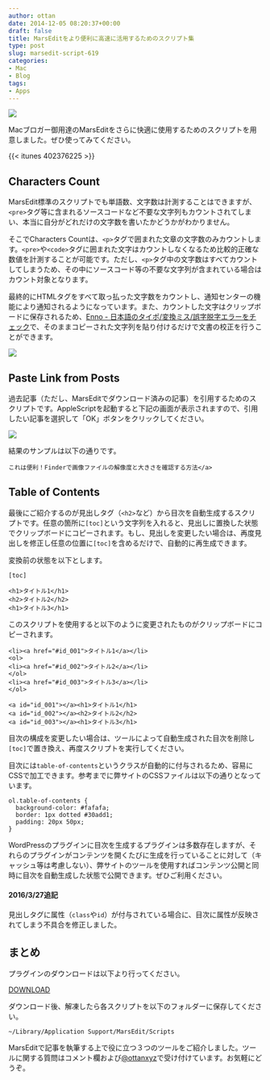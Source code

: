 ```yaml
---
author: ottan
date: 2014-12-05 08:20:37+00:00
draft: false
title: MarsEditをより便利に高速に活用するためのスクリプト集
type: post
slug: marsedit-script-619
categories:
- Mac
- Blog
tags:
- Apps
---
```


![](/uploads/2014/12/141205-54816b233dfa5.jpg)






Macブロガー御用達のMarsEditをさらに快適に使用するためのスクリプトを用意しました。ぜひ使ってみてください。



{{< itunes 402376225 >}}



## Characters Count





MarsEdit標準のスクリプトでも単語数、文字数は計測することはできますが、`<pre>`タグ等に含まれるソースコードなど不要な文字列もカウントされてしまい、本当に自分がどれだけの文字数を書いたかどうかがわかりません。





そこでCharacters Countは、`<p>`タグで囲まれた文章の文字数のみカウントします。`<pre>`や`<code>`タグに囲まれた文字はカウントしなくなるため比較的正確な数値を計測することが可能です。ただし、`<p>`タグ中の文字数はすべてカウントしてしまうため、その中にソースコード等の不要な文字列が含まれている場合はカウント対象となります。



最終的にHTMLタグをすべて取っ払った文字数をカウントし、通知センターの機能により通知されるようになっています。また、カウントした文字はクリップボードに保存されるため、[Enno - 日本語のタイポ/変換ミス/誤字脱字エラーをチェック](https://enno.jp/)で、そのままコピーされた文字列を貼り付けるだけで文書の校正を行うことができます。





![](/uploads/2014/10/141009-5435f5944b27b.png)






## Paste Link from Posts





過去記事（ただし、MarsEditでダウンロード済みの記事）を引用するためのスクリプトです。AppleScriptを起動すると下記の画面が表示されますので、引用したい記事を選択して「OK」ボタンをクリックしてください。





![](/uploads/2014/10/141009-5435f596771bf.png)






結果のサンプルは以下の通りです。




    
    これは便利！Finderで画像ファイルの解像度と大きさを確認する方法</a>





## Table of Contents





最後にご紹介するのが見出しタグ（`<h2>`など）から目次を自動生成するスクリプトです。任意の箇所に`[toc]`という文字列を入れると、見出しに置換した状態でクリップボードにコピーされます。もし、見出しを変更したい場合は、再度見出しを修正し任意の位置に`[toc]`を含めるだけで、自動的に再生成できます。





変換前の状態を以下とします。




    
    [toc]
    
    <h1>タイトル1</h1>
    <h2>タイトル2</h2>
    <h1>タイトル3</h1>





このスクリプトを使用すると以下のように変更されたものがクリップボードにコピーされます。




    
    
    <li><a href="#id_001">タイトル1</a></li>
    <ol>
    <li><a href="#id_002">タイトル2</a></li>
    </ol>
    <li><a href="#id_003">タイトル3</a></li>
    </ol>
    
    <a id="id_001"></a><h1>タイトル1</h1>
    <a id="id_002"></a><h2>タイトル2</h2>
    <a id="id_003"></a><h1>タイトル3</h1>





目次の構成を変更したい場合は、ツールによって自動生成された目次を削除し`[toc]`で置き換え、再度スクリプトを実行してください。





目次には`table-of-contents`というクラスが自動的に付与されるため、容易にCSSで加工できます。参考までに弊サイトのCSSファイルは以下の通りとなっています。




    
    ol.table-of-contents {
      background-color: #fafafa;
      border: 1px dotted #30add1;
      padding: 20px 50px;
    }





WordPressのプラグインに目次を生成するプラグインは多数存在しますが、それらのプラグインがコンテンツを開くたびに生成を行っていることに対して（キャッシュ等は考慮しない）、弊サイトのツールを使用すればコンテンツ公開と同時に目次を自動生成した状態で公開できます。ぜひご利用ください。








#### 2016/3/27追記




見出しタグに属性（`class`や`id`）が付与されている場合に、目次に属性が反映されてしまう不具合を修正しました。








## まとめ





プラグインのダウンロードは以下より行ってください。



[DOWNLOAD](https://www.dropbox.com/s/64tzbebt0k244la/MarsEdit-Script.zip?dl=0
)



ダウンロード後、解凍したら各スクリプトを以下のフォルダーに保存してください。




    
    ~/Library/Application Support/MarsEdit/Scripts





MarsEditで記事を執筆する上で役に立つ３つのツールをご紹介しました。ツールに関する質問はコメント欄および[@ottanxyz](https://twitter.com/ottanxyz)で受け付けています。お気軽にどうぞ。
